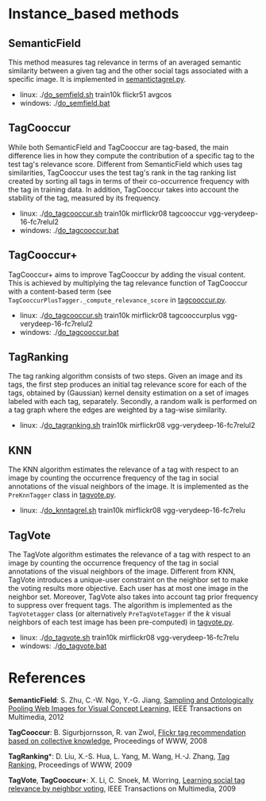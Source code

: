 

# Instance_based methods

## SemanticField 

This method measures tag relevance in terms of an averaged semantic similarity between a given tag and the other social tags associated with a specific image.
It is implemented in [semantictagrel.py](semantictagrel.py).

+ linux: ./[do_semfield.sh](../doit/do_semfield.sh) train10k flickr51 avgcos
+ windows: ./[do_semfield.bat](../doit/do_semfield.bat)

## TagCooccur

While both SemanticField and TagCooccur are tag-based, the main difference lies in how they compute the contribution of a specific tag to the test tag's relevance score. Different from SemanticField which uses tag similarities, TagCooccur uses the test tag's rank in the tag ranking list created by sorting all tags in terms of their co-occurrence frequency with the tag in training data. In addition, TagCooccur takes into account the stability of the tag, measured by its frequency. 

+ linux: ./[do_tagcooccur.sh](../doit/do_tagcooccur.sh) train10k mirflickr08 tagcooccur vgg-verydeep-16-fc7relul2
+ windows: ./[do_tagcooccur.bat](../doit/do_tagcooccur.bat)

## TagCooccur+

TagCooccur+ aims to improve TagCooccur by adding the visual content. This is achieved by multiplying the tag relevance function of TagCooccur with a content-based term (see ```TagCooccurPlusTagger._compute_relevance_score``` in [tagcooccur.py](tagcooccur.py).


+ linux: ./[do_tagcooccur.sh](../doit/do_tagcooccur.sh) train10k mirflickr08 tagcooccurplus vgg-verydeep-16-fc7relul2
+ windows: ./[do_tagcooccur.bat](../doit/do_tagcooccur.bat)

## TagRanking


The tag ranking algorithm consists of two steps. Given an image and its tags, the first step produces an initial tag relevance score for each of the tags, obtained by (Gaussian) kernel density estimation on a set of images labeled with each tag, separately. Secondly, a random walk is performed on a tag graph where the edges are weighted by a tag-wise similarity. 

+ linux: ./[do_tagranking.sh](../doit/do_tagranking.sh) train10k mirflickr08 vgg-verydeep-16-fc7relul2


## KNN

The KNN algorithm estimates the relevance of a tag with respect to an image by counting the occurrence frequency of the tag in social annotations of the visual neighbors of the image.
It is implemented as the ```PreKnnTagger``` class in [tagvote.py](tagvote.py).

+ linux: ./[do_knntagrel.sh](../doit/do_knntagrel.sh) train10k mirflickr08 vgg-verydeep-16-fc7relu



## TagVote

The TagVote algorithm estimates the relevance of a tag with respect to an image by counting the occurrence frequency of the tag in social annotations of the visual neighbors of the image.
Different from KNN, TagVote introduces a unique-user constraint on the neighbor set to make the voting results more objective. Each user has at most one image in the neighbor set.
Moreover, TagVote also takes into account tag prior frequency to suppress over frequent tags.
The algorithm is implemented as the ```TagVotetagger``` class (or alternatively ```PreTagVoteTagger``` if the _k_ visual neighbors of each test image has been pre-computed) in  [tagvote.py](tagvote.py).

+ linux: ./[do_tagvote.sh](../doit/do_tagvote.sh) train10k mirflickr08 vgg-verydeep-16-fc7relu
+ windows: ./[do_tagvote.bat](../doit/do_tagvote.bat)


# References

**SemanticField**: S. Zhu, C.-W. Ngo, Y.-G. Jiang, [Sampling and Ontologically Pooling Web Images for Visual Concept Learning](http://dx.doi.org/10.1109/TMM.2012.2190387), IEEE Transactions on Multimedia, 2012

**TagCooccur**: B. Sigurbjornsson, R. van Zwol, [Flickr tag recommendation based on collective knowledge](http://dx.doi.org/10.1145/1367497.1367542), Proceedings of WWW, 2008

**TagRanking***: D. Liu, X.-S. Hua, L. Yang, M. Wang, H.-J. Zhang, [Tag Ranking](http://dx.doi.org/10.1145/1526709.1526757), Proceedings of WWW, 2009

**TagVote**, **TagCooccur+**: X. Li, C. Snoek, M. Worring, [Learning social tag relevance by neighbor voting](http://dx.doi.org/10.1109/TMM.2009.2030598), IEEE Transactions on Multimedia, 2009
